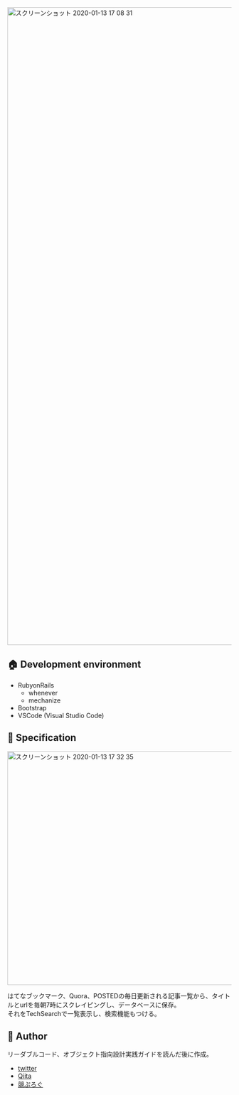 <img width="1435" alt="スクリーンショット 2020-01-13 17 08 31" src="https://user-images.githubusercontent.com/50798936/72241959-8c168080-362b-11ea-98fc-3206a64df823.png">

## :house:  Development environment  

- RubyonRails
  - whenever
  - mechanize
- Bootstrap
- VSCode (Visual Studio Code)

## :triangular_ruler:  Specification

<img width="526" alt="スクリーンショット 2020-01-13 17 32 35" src="https://user-images.githubusercontent.com/50798936/72241652-b61b7300-362a-11ea-920c-76d54ec4847e.png">

はてなブックマーク、Quora、POSTEDの毎日更新される記事一覧から、タイトルとurlを毎朝7時にスクレイピングし、データベースに保存。  
それをTechSearchで一覧表示し、検索機能もつける。  

## :eyes:  Author  

リーダブルコード、オブジェクト指向設計実践ガイドを読んだ後に作成。  

- [twitter](https://twitter.com/wafuwafu13_)
- [Qiita](https://qiita.com/wafuwafu13)
- [競ぷろぐ](https://kyoupurog.hatenablog.com/)
